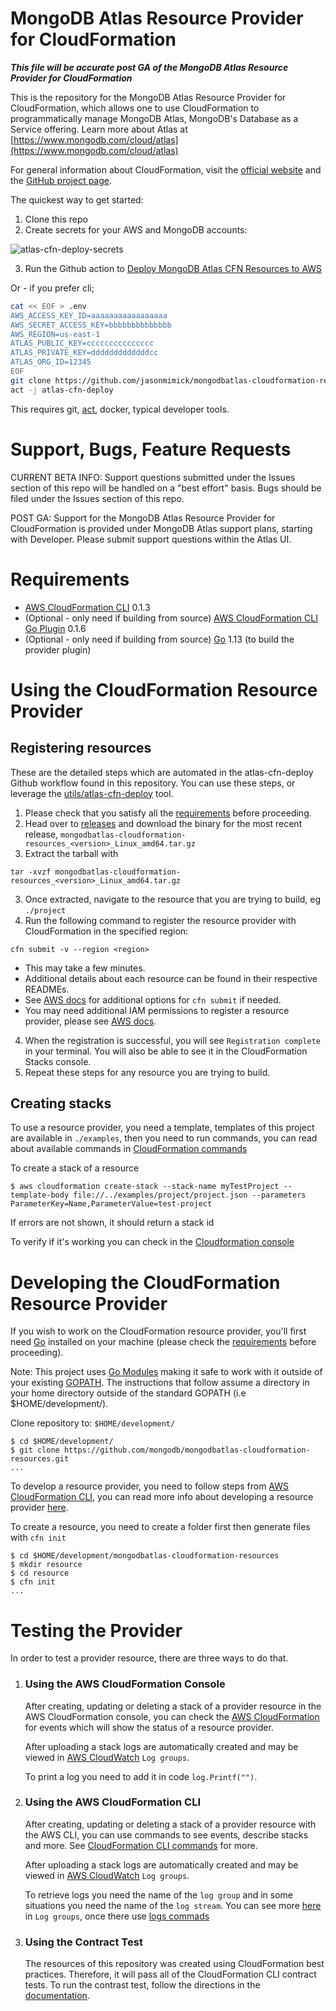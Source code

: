 # MongoDB Atlas Resource Provider for CloudFormation

***This file will be accurate post GA of the MongoDB Atlas Resource Provider for CloudFormation***

This is the repository for the MongoDB Atlas Resource Provider for CloudFormation, which allows one to use CloudFormation to programmatically manage MongoDB Atlas, MongoDB's Database as a Service offering.
Learn more about Atlas at  [https://www.mongodb.com/cloud/atlas](https://www.mongodb.com/cloud/atlas)

For general information about CloudFormation, visit the [official website](https://aws.amazon.com/cloudformation) and the [GitHub project page](https://github.com/aws-cloudformation/).

The quickest way to get started:

1. Clone this repo
2. Create secrets for your AWS and MongoDB accounts:

![atlas-cfn-deploy-secrets](https://gist.githubusercontent.com/jasonmimick/68f402c378ed364ea1684fda1a7ef5d2/raw/f6966dc725038efc53729fef75aa3ebfd1766dfc/atlas-cfn-deploy-secrets.png)

3. Run the Github action to [Deploy MongoDB Atlas CFN Resources to AWS](https://github.com/jasonmimick/mongodbatlas-cloudformation-resources/actions?query=workflow%3A%22Deploy+MongoDB+Atlas+CFN+Resources+to+AWS%22)

Or - if you prefer cli;

```bash
cat << EOF > .env
AWS_ACCESS_KEY_ID=aaaaaaaaaaaaaaaaa
AWS_SECRET_ACCESS_KEY=bbbbbbbbbbbbbb
AWS_REGION=us-east-1
ATLAS_PUBLIC_KEY=ccccccccccccccc
ATLAS_PRIVATE_KEY=dddddddddddddcc
ATLAS_ORG_ID=12345
EOF
git clone https://github.com/jasonmimick/mongodbatlas-cloudformation-resources
act -j atlas-cfn-deploy
```

This requires git, [act](https://github.com/nektos/act), docker, typical developer tools.

# Support, Bugs, Feature Requests

CURRENT BETA INFO: Support questions submitted under the Issues section of this repo will be handled on a "best effort" basis.
Bugs should be filed under the Issues section of this repo.

POST GA: Support for the MongoDB Atlas Resource Provider for CloudFormation is provided under MongoDB Atlas support plans, starting with Developer. Please submit support questions within the Atlas UI. 

# Requirements

- [AWS CloudFormation CLI](https://github.com/aws-cloudformation/cloudformation-cli) 0.1.3
- (Optional - only need if building from source) [AWS CloudFormation CLI Go Plugin](https://github.com/aws-cloudformation/cloudformation-cli-go-plugin/) 0.1.6
- (Optional - only need if building from source) [Go](https://golang.org/doc/install) 1.13 (to build the provider plugin)

# Using the CloudFormation Resource Provider

## Registering resources 

These are the detailed steps which are automated in the atlas-cfn-deploy Github workflow found in this repository.
You can use these steps, or leverage the [utils/atlas-cfn-deploy](utils/atlas-cfn-deploy) tool.

1. Please check that you satisfy all the [requirements](#Requirements) before proceeding.
2. Head over to [releases](https://github.com/mongodb/mongodbatlas-cloudformation-resources/releases) and download the binary for the most recent release, `mongodbatlas-cloudformation-resources_<version>_Linux_amd64.tar.gz`
3. Extract the tarball with
```
tar -xvzf mongodbatlas-cloudformation-resources_<version>_Linux_amd64.tar.gz
```
3. Once extracted, navigate to the resource that you are trying to build, eg `./project`
4. Run the following command to register the resource provider with CloudFormation in the specified region: 
  ```
  cfn submit -v --region <region>
  ```
  - This may take a few minutes.
  - Additional details about each resource can be found in their respective READMEs.
  - See [AWS docs](https://docs.aws.amazon.com/cloudformation-cli/latest/userguide/resource-type-cli-submit.html) for additional options for `cfn submit` if needed.
  - You may need additional IAM permissions to register a resource provider, please see [AWS docs](https://docs.aws.amazon.com/AWSCloudFormation/latest/UserGuide/registry.html#registry-register-permissions). 
4. When the registration is successful, you will see `Registration complete` in your terminal. You will also be able to see it in the CloudFormation Stacks console.
5. Repeat these steps for any resource you are trying to build.

## Creating stacks
To use a resource provider, you need a template, templates of this project are available in `./examples`, then you need to run commands, you can read about available commands in [CloudFormation commands](https://docs.aws.amazon.com/cli/latest/reference/cloudformation/index.html)

To create a stack of a resource
```
$ aws cloudformation create-stack --stack-name myTestProject --template-body file://../examples/project/project.json --parameters ParameterKey=Name,ParameterValue=test-project
```
If errors are not shown, it should return a stack id

To verify if it's working you can check in the [Cloudformation console](https://console.aws.amazon.com/cloudformation)

# Developing the CloudFormation Resource Provider

If you wish to work on the CloudFormation resource provider, you'll first need [Go](https://golang.org/doc/install) installed on your machine (please check the [requirements](#Requirements) before proceeding).

Note: This project uses [Go Modules](https://blog.golang.org/using-go-modules) making it safe to work with it outside of your existing [GOPATH](https://golang.org/doc/code.html#GOPATH). The instructions that follow assume a directory in your home directory outside of the standard GOPATH (i.e $HOME/development/).

Clone repository to: `$HOME/development/`

```
$ cd $HOME/development/
$ git clone https://github.com/mongodb/mongodbatlas-cloudformation-resources.git
...
```

To develop a resource provider, you need to follow steps from [AWS CloudFormation CLI](https://github.com/aws-cloudformation/cloudformation-cli), you can read more info about developing a resource provider [here](https://docs.aws.amazon.com/cloudformation-cli/latest/userguide/what-is-cloudformation-cli.html).

To create a resource, you need to create a folder first then generate files with `cfn init`

```
$ cd $HOME/development/mongodbatlas-cloudformation-resources
$ mkdir resource
$ cd resource
$ cfn init
...
```

# Testing the Provider

In order to test a provider resource, there are three ways to do that.

1. ### Using the AWS CloudFormation Console

   After creating, updating or deleting a stack of a provider resource in the AWS CloudFormation console, you can check the [AWS CloudFormation](https://console.aws.amazon.com/cloudformation) for events which will show the status of a resource provider.

   After uploading a stack logs are automatically created and may be viewed in [AWS CloudWatch](https://console.aws.amazon.com/cloudwatch) `Log groups`.

   To print a log you need to add it in code `log.Printf("")`.

2.  ### Using the AWS CloudFormation CLI

    After creating, updating or deleting a stack of a provider resource with the AWS CLI, you can use commands to see events, describe stacks and more. See [CloudFormation CLI commands](https://docs.aws.amazon.com/cli/latest/reference/cloudformation/index.html) for more.

    After uploading a stack logs are automatically created and may be viewed in [AWS CloudWatch](https://aws.amazon.com/cloudwatch/) `Log groups`.

    To retrieve logs you need the name of the `log group` and in some situations you need the name of the `log stream`. You can see more [here](https://aws.amazon.com/cloudwatch/) in `Log groups`, once there use [logs commads](https://docs.aws.amazon.com/cli/latest/reference/logs/index.html)


3.  ### Using the Contract Test

    The resources of this repository was created using CloudFormation best practices. Therefore, it will pass all of the CloudFormation CLI contract tests.
    To run the contrast test, follow the directions in the
    [documentation](https://docs.aws.amazon.com/cloudformation-cli/latest/userguide/resource-type-cli-test.html).

